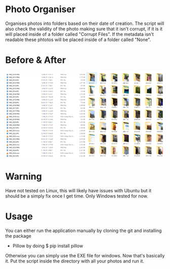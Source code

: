 # Photo Organiser
Organises photos into folders based on their date of creation. The script will also check the validity of the photo making sure that it isn't corrupt, if it is it will placed inside of a folder called "Corrupt Files". If the metadata isn't readable these phtotos will be placed inside of a folder called "None". 

# Before & After
<img src="before%20&%20after/before.PNG" width="50%"><img src="before%20&%20after/after.jpg" width="50%">

# Warning
Have not tested on Linux, this will likely have issues with Ubuntu but it should be a simply fix once I get time. Only Windows tested for now.

# Usage
You can either run the application manually by cloning the git and installing the package
- Pillow
by doing 
$ pip install pillow

Otherwise you can simply use the EXE file for windows. 
Now that's basically it. Put the script inside the directory with all your photos and run it.
